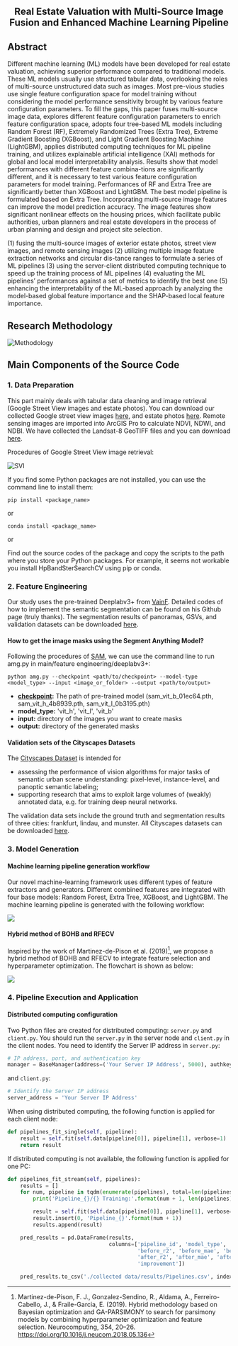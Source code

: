 



<h2 align="center">Real Estate Valuation with Multi-Source Image Fusion and Enhanced Machine Learning Pipeline
</h2>



## Abstract

Different machine learning (ML) models have been developed for real estate valuation, achieving superior performance compared to traditional models. These ML models usually use structured tabular data, overlooking the roles of multi-source unstructured data such as images. Most pre-vious studies use single feature configuration space for model training without considering the model performance sensitivity brought by various feature configuration parameters. To fill the gaps, this paper fuses multi-source image data, explores different feature configuration parameters to enrich feature configuration space, adopts four tree-based ML models including Random Forest (RF), Extremely Randomized Trees (Extra Tree), Extreme Gradient Boosting (XGBoost), and Light Gradient Boosting Machine (LightGBM), applies distributed computing techniques for ML pipeline training, and utilizes explainable artificial intelligence (XAI) methods for global and local model interpretability analysis. Results show that model performances with different feature combina-tions are significantly different, and it is necessary to test various feature configuration parameters for model training. Performances of RF and Extra Tree are significantly better than XGBoost and LightGBM. The best model pipeline is formulated based on Extra Tree. Incorporating multi-source image features can improve the model prediction accuracy. The image features show significant nonlinear effects on the housing prices, which facilitate public authorities, urban planners and real estate developers in the process of urban planning and design and project site selection.

(1) fusing the multi-source images of exterior estate photos, street view images, and remote sensing images
(2) utilizing multiple image feature extraction networks and circular dis-tance ranges to formulate a series of ML pipelines
(3) using the server-client distributed computing technique to speed up the training process of ML pipelines
(4) evaluating the ML pipelines’ performances against a set of metrics to identify the best one
(5) enhancing the interpretability of the ML-based approach by analyzing the model-based global feature importance and the SHAP-based local feature importance.


## Research Methodology

![Methodology](https://github.com/Linhkust/Novel-ML-framework-for-residential-property-valuation/blob/main/paper%20images/image-Research%20Framework.png)



## Main Components of the Source Code

### 1. Data Preparation

This part mainly deals with tabular data cleaning and image retrieval (Google Street View images and estate photos). You can download our collected Google street view images [here](https://pan.quark.cn/s/b7befcbb258d), and estate photos [here](https://pan.baidu.com/s/14Ki5E8FDu3HdqKUSosJXqw?pwd=irhh ). Remote sensing images are imported into ArcGIS Pro to calculate NDVI, NDWI, and NDBI. We have collected the Landsat-8 GeoTIFF files and you can download [here](https://pan.quark.cn/s/ec04f161b51b). 



Procedures of Google Street View image retrieval:

![SVI](https://github.com/Linhkust/Novel-ML-framework-for-residential-property-valuation/blob/main/paper%20images/image-SVI%20collection.png)



If you find some Python packages are not installed, you can use the command line to install them:

```
pip install <package_name>
```

or

```
conda install <package_name>
```

or

Find out the source codes of the package and copy the scripts to the path where you store your Python packages. For example, it seems not workable you install HpBandSterSearchCV using pip or conda.

### 2. Feature Engineering

Our study uses the pre-trained Deeplabv3+ from [VainF](https://github.com/VainF/DeepLabV3Plus-Pytorch). Detailed codes of how to implement the semantic segmentation can be found on his Github page (truly thanks). The segmentation results of panoramas, GSVs, and validation datasets can be downloaded [here](https://drive.google.com/file/d/1kRfEm9HWoQXxguyI13AsyQwEFI_i2QR4/view?usp=sharing).

#### How to get the image masks using the Segment Anything Model?

 Following the procedures of [SAM](https://github.com/facebookresearch/segment-anything), we can use the command line to run amg.py in main/feature engineering/deeplabv3+:

```
python amg.py --checkpoint <path/to/checkpoint> --model-type <model_type> --input <image_or_folder> --output <path/to/output>
```

* **[checkpoint](https://pan.quark.cn/s/44f82b75eb06):** The path of pre-trained model (sam_vit_b_01ec64.pth, sam_vit_h_4b8939.pth, sam_vit_l_0b3195.pth)
* **model_type:** 'vit_h', 'vit_l', 'vit_b'
* **input:** directory of the images you want to create masks
* **output:** directory of the generated masks



#### Validation sets of the Cityscapes Datasets

The [Cityscapes Dataset](https://www.cityscapes-dataset.com/) is intended for

* assessing the performance of vision algorithms for major tasks of semantic urban scene understanding: pixel-level, instance-level, and panoptic semantic labeling;
* supporting research that aims to exploit large volumes of (weakly) annotated data, e.g. for training deep neural networks.

The validation data sets include the ground truth and segmentation results of three cities: frankfurt, lindau, and munster. All Cityscapes datasets can be downloaded [here](https://drive.google.com/file/d/1J1B3Jc80RqGpHR4SO-WzXK5uVOwz0PZQ/view?usp=sharing).



### 3. Model Generation

#### Machine learning pipeline generation workflow

Our novel machine-learning framework uses different types of feature extractors and generators. Different combined features are integrated with four base models: Random Forest, Extra Tree, XGBoost, and LightGBM. The machine learning pipeline is generated with the following workflow:

![](https://github.com/Linhkust/Novel-ML-framework-for-residential-property-valuation/blob/main/paper%20images/image-preprocessor.png)

#### Hybrid method of BOHB and RFECV

Inspired by the work of Martinez-de-Pison et al. (2019)[^1], we propose a hybrid method of BOHB and RFECV to integrate feature selection and hyperparameter optimization. The flowchart is shown as below:

![](https://github.com/Linhkust/Novel-ML-framework-for-residential-property-valuation/blob/main/paper%20images/BOHB_RFECV.png)

### 4. Pipeline Execution and Application

#### Distributed computing configuration

Two Python files are created for distributed computing: `server.py` and `client.py`. You should run the `server.py` in the server node and `client.py` in the client nodes. You need to identify the Server IP address in `server.py`:

```python
# IP address, port, and authentication key
manager = BaseManager(address=('Your Server IP Address', 5000), authkey=b'password')
```

and `client.py`:

```python
# Identify the Server IP address
server_address = 'Your Server IP Address'
```

When using distributed computing, the following function is applied for each client node:

```python
def pipelines_fit_single(self, pipeline):
    result = self.fit(self.data[pipeline[0]], pipeline[1], verbose=1)
    return result
```

If distributed computing is not available, the following function is applied for one PC:

```python
def pipelines_fit_stream(self, pipelines):
    results = []
    for num, pipeline in tqdm(enumerate(pipelines), total=len(pipelines)):
        print('Pipeline_{}/{} Training:'.format(num + 1, len(pipelines)))

        result = self.fit(self.data[pipeline[0]], pipeline[1], verbose=1)
        result.insert(0, 'Pipeline_{}'.format(num + 1))
        results.append(result)

    pred_results = pd.DataFrame(results,
                                columns=['pipeline_id', 'model_type', 'features', 		                                          'hyperparameters', 'Time',
                                         'before_r2', 'before_mae', 'before_rmse',
                                         'after_r2', 'after_mae', 'after_rmse',
                                         'improvement'])

    pred_results.to_csv('./collected data/results/Pipelines.csv', index=False)
```

[^1]: Martinez-de-Pison, F. J., Gonzalez-Sendino, R., Aldama, A., Ferreiro-Cabello, J., & Fraile-Garcia, E. (2019). Hybrid methodology based on Bayesian optimization and GA-PARSIMONY to search for parsimony models by combining hyperparameter optimization and feature selection. Neurocomputing, 354, 20–26. https://doi.org/10.1016/j.neucom.2018.05.136
